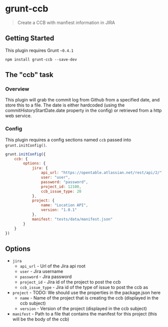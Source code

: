 # grunt-ccb

> Create a CCB with manfiest information in JIRA


## Getting Started
This plugin requires Grunt `~0.4.1`

```shell
npm install grunt-ccb --save-dev
```

## The "ccb" task

### Overview
This plugin will grab the commit log from Github from a specified date, and store this to a file.
The date is either hardcoded (using the commitHistoryStartDate.date property in the config) or retrieved from a http web service.

### Config
This plugin requires a config sections named `ccb` passed into `grunt.initConfig()`.

```js
grunt.initConfig({
    ccb: {
        options: {
            jira: {
                api_url: "https://opentable.atlassian.net/rest/api/2/",
                user: "user",
                password: "password",
                project_id: 12100,
                ccb_issue_type: 20
            },
            project: {
                name: "Location API",
                version: "1.0.1"
            },
            manifest: "tests/data/manifest.json"
        }
    }
})
```

## Options

- `jira`
    - `api_url` - Url of the Jira api root
    - `user` - Jira username
    - `password`  - Jira password
    - `project_id`  - Jira id of the project to post the ccb
    - `ccb_issue_type`  - Jira id of the type of issue to post the ccb as
- `project` - TODO: We should use the properties in the package.json here
    - `name` - Name of the project that is creating the ccb (displayed in the ccb subject)
    - `version` - Version of the project (displayed in the ccb subject)
- `manifest` - Path to a file that contains the manifest for this project (this will be the body of the ccb)
